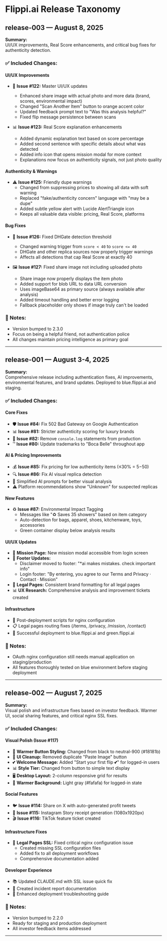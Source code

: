 # Flippi.ai Release Taxonomy

## release-003 — August 8, 2025

**Summary:**  
UI/UX improvements, Real Score enhancements, and critical bug fixes for authenticity detection.

### ✅ Included Changes:

#### UI/UX Improvements
- 🎨 **Issue #122:** Master UI/UX updates
  - Enhanced share image with actual photo and more data (brand, scores, environmental impact)
  - Changed "Scan Another Item" button to orange accent color
  - Updated feedback prompt text to "Was this analysis helpful?"
  - Fixed flip message persistence between scans
  
- 📊 **Issue #123:** Real Score explanation enhancements
  - Added dynamic explanation text based on score percentage
  - Added second sentence with specific details about what was detected
  - Added info icon that opens mission modal for more context
  - Explanations now focus on authenticity signals, not just photo quality

#### Authenticity & Warnings
- ⚠️ **Issue #125:** Friendly dupe warnings
  - Changed from suppressing prices to showing all data with soft warning
  - Replaced "fake/authenticity concern" language with "may be a dupe"
  - Added subtle yellow alert with Lucide AlertTriangle icon
  - Keeps all valuable data visible: pricing, Real Score, platforms

#### Bug Fixes
- 🐛 **Issue #126:** Fixed DHGate detection threshold
  - Changed warning trigger from `score < 40` to `score <= 40`
  - DHGate and other replica sources now properly trigger warnings
  - Affects all detections that cap Real Score at exactly 40

- 🖼️ **Issue #127:** Fixed share image not including uploaded photo
  - Share image now properly displays the item photo
  - Added support for blob URL to data URL conversion
  - Uses imageBase64 as primary source (always available after analysis)
  - Added timeout handling and better error logging
  - Fallback placeholder only shows if image truly can't be loaded

### 📝 Notes:
- Version bumped to 2.3.0
- Focus on being a helpful friend, not authentication police
- All changes maintain pricing intelligence as primary goal

---

## release-001 — August 3-4, 2025

**Summary:**  
Comprehensive release including authentication fixes, AI improvements, environmental features, and brand updates. Deployed to blue.flippi.ai and staging.

### ✅ Included Changes:

#### Core Fixes
- 🛡 **Issue #84:** Fix 502 Bad Gateway on Google Authentication
- 📊 **Issue #81:** Stricter authenticity scoring for luxury brands
- 🧹 **Issue #82:** Remove `console.log` statements from production
- ™️ **Issue #80:** Update trademarks to "Boca Belle" throughout app

#### AI & Pricing Improvements  
- 💰 **Issue #85:** Fix pricing for low authenticity items (≤30% = $5-$50)
- 🔍 **Issue #86:** Fix AI visual replica detection
- 🎯 Simplified AI prompts for better visual analysis
- ⚠️ Platform recommendations show "Unknown" for suspected replicas

#### New Features
- ♻️ **Issue #87:** Environmental Impact Tagging
  - Messages like "♻️ Saves 35 showers" based on item category
  - Auto-detection for bags, apparel, shoes, kitchenware, toys, accessories
  - Green container display below analysis results

#### UI/UX Updates
- 📄 **Mission Page:** New mission modal accessible from login screen
- 📱 **Footer Updates:** 
  - Disclaimer moved to footer: "*ai makes mistakes. check important info"
  - Login footer: "By entering, you agree to our Terms and Privacy · Contact · Mission"
- 🎨 **Legal Pages:** Consistent brand formatting for all legal pages
- 📊 **UX Research:** Comprehensive analysis and improvement tickets created

#### Infrastructure
- 🔧 Post-deployment scripts for nginx configuration
- 📋 Legal pages routing fixes (/terms, /privacy, /mission, /contact)
- 🚀 Successful deployment to blue.flippi.ai and green.flippi.ai

### 📝 Notes:
- OAuth nginx configuration still needs manual application on staging/production
- All features thoroughly tested on blue environment before staging deployment

---

## release-002 — August 7, 2025

**Summary:**  
Visual polish and infrastructure fixes based on investor feedback. Warmer UI, social sharing features, and critical nginx SSL fixes.

### ✅ Included Changes:

#### Visual Polish (Issue #117)
- 🎨 **Warmer Button Styling:** Changed from black to neutral-900 (#18181b)
- 🧹 **UI Cleanup:** Removed duplicate "Paste Image" button
- 💕 **Welcome Message:** Added "Start your first flip 💕" for logged-in users
- 📊 **Style Tier:** Changed from button to simple text display
- 🖥️ **Desktop Layout:** 2-column responsive grid for results
- 🌟 **Warmer Background:** Light gray (#fafafa) for logged-in state

#### Social Features
- 🐦 **Issue #114:** Share on X with auto-generated profit tweets
- 📸 **Issue #115:** Instagram Story receipt generation (1080x1920px)
- 🎬 **Issue #116:** TikTok feature ticket created

#### Infrastructure Fixes
- 🚨 **Legal Pages SSL:** Fixed critical nginx configuration issue
  - Created missing SSL configuration files
  - Added fix to all deployment workflows
  - Comprehensive documentation added

#### Developer Experience
- 📚 Updated CLAUDE.md with SSL issue quick fix
- 📝 Created incident report documentation
- 🔧 Enhanced deployment troubleshooting guide

### 📝 Notes:
- Version bumped to 2.2.0
- Ready for staging and production deployment
- All investor feedback items addressed

---